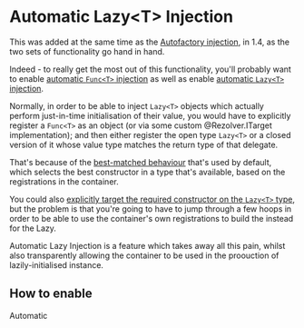 ﻿# Automatic Lazy&lt;T&gt; Injection

This was added at the same time as the [Autofactory injection](autofactories.md), in 1.4, as the two sets of functionality go hand
in hand.

Indeed - to really get the most out of this functionality, you'll probably want to enable [automatic `Func<T>` injection](autofactories.md#automatic)
as well as enable [automatic `Lazy<T>` injection](#automatic).

Normally, in order to be able to inject `Lazy<T>` objects which actually perform just-in-time initialisation of their value, you would 
have to explicitly register a `Func<T>` as an object (or via some custom @Rezolver.ITarget implementation); and then either register 
the open type `Lazy<T>` or a closed version of it whose value type matches the return type of that delegate.

That's because of the [best-matched behaviour](constructor-injection/generics.md#best-match-vs-specific) that's used by default, which
selects the best constructor in a type that's available, based on the registrations in the container.

You could also [explicitly target the required constructor on the `Lazy<T>` type](constructor-injection/generics-manual-constructor.md), 
but the problem is that you're going to have to jump through a few hoops in order to be able to use the container's own registrations
to build the instead for the Lazy.

Automatic Lazy Injection is a feature which takes away all this pain, whilst also transparently allowing the container to
be used in the proouction of lazily-initialised instance.

## How to enable

Automatic 